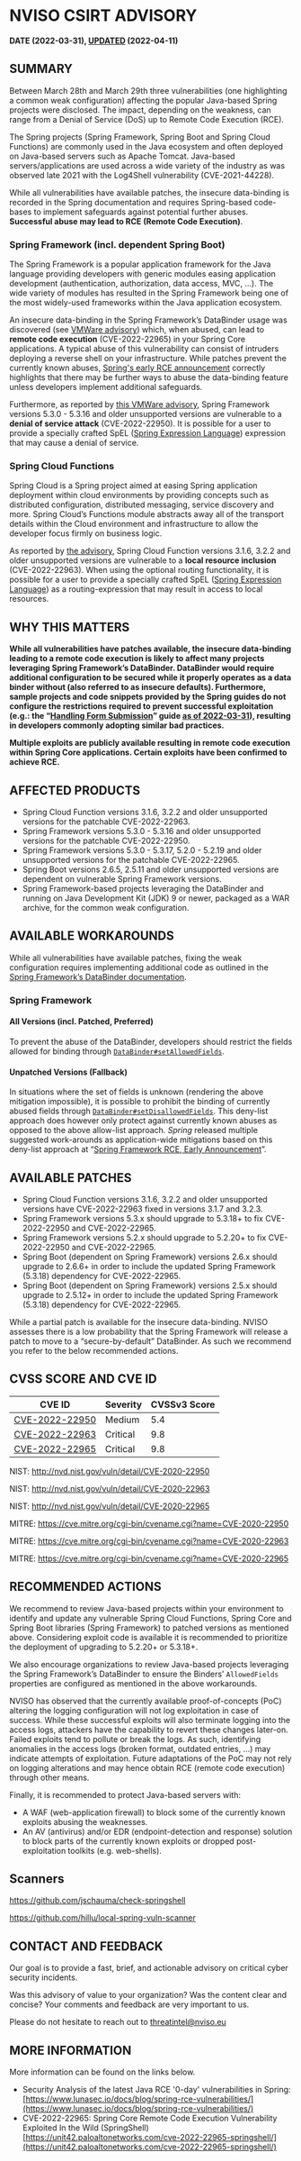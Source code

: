 # NVISO CSIRT ADVISORY
__DATE (2022-03-31), [UPDATED](https://github.com/NVISOsecurity/nviso-cti/commits/master/advisories/20220331-Spring4Shell.md) (2022-04-11)__

## SUMMARY
Between March 28th and March 29th three vulnerabilities (one highlighting a common weak configuration) affecting the popular Java-based Spring projects were disclosed. The impact, depending on the weakness, can range from a Denial of Service (DoS) up to Remote Code Execution (RCE).

The Spring projects (Spring Framework, Spring Boot and Spring Cloud Functions) are commonly used in the Java ecosystem and often deployed on Java-based servers such as Apache Tomcat. Java-based servers/applications are used across a wide variety of the industry as was observed late 2021 with the Log4Shell vulnerability (CVE-2021-44228).

While all vulnerabilities have available patches, the insecure data-binding is recorded in the Spring documentation and requires Spring-based code-bases to implement safeguards against potential further abuses. __Successful abuse may lead to RCE (Remote Code Execution)__.

### Spring Framework (incl. dependent Spring Boot)
The Spring Framework is a popular application framework for the Java language providing developers with generic modules easing application development (authentication, authorization, data access, MVC, ...). The wide variety of modules has resulted in the Spring Framework being one of the most widely-used frameworks within the Java application ecosystem.

An insecure data-binding in the Spring Framework’s DataBinder usage was discovered (see [VMWare advisory](https://tanzu.vmware.com/security/cve-2022-22965)) which, when abused, can lead to __remote code execution__ (CVE-2022-22965) in your Spring Core applications. A typical abuse of this vulnerability can consist of intruders deploying a reverse shell on your infrastructure. While patches prevent the currently known abuses, [Spring's early RCE announcement](https://spring.io/blog/2022/03/31/spring-framework-rce-early-announcement) correctly highlights that there may be further ways to abuse the data-binding feature unless developers implement additional safeguards.

Furthermore, as reported by [this VMWare advisory](https://tanzu.vmware.com/security/cve-2022-22950), Spring Framework versions 5.3.0 - 5.3.16 and older unsupported versions are vulnerable to a __denial of service attack__ (CVE-2022-22950). It is possible for a user to provide a specially crafted SpEL ([Spring Expression Language](https://docs.spring.io/spring-framework/docs/3.2.x/spring-framework-reference/html/expressions.html)) expression that may cause a denial of service. 

### Spring Cloud Functions
Spring Cloud is a Spring project aimed at easing Spring application deployment within cloud environments by providing concepts such as distributed configuration, distributed messaging, service discovery and more. Spring Cloud’s Functions module abstracts away all of the transport details within the Cloud environment and infrastructure to allow the developer focus firmly on business logic.

As reported by [the advisory](https://tanzu.vmware.com/security/cve-2022-22963), Spring Cloud Function versions 3.1.6, 3.2.2 and older unsupported versions are vulnerable to a __local resource inclusion__ (CVE-2022-22963). When using the optional routing functionality, it is possible for a user to provide a specially crafted SpEL ([Spring Expression Language](https://docs.spring.io/spring-framework/docs/3.2.x/spring-framework-reference/html/expressions.html)) as a routing-expression that may result in access to local resources.

## WHY THIS MATTERS
__While all vulnerabilities have patches available, the insecure data-binding leading to a remote code execution is likely to affect many projects leveraging Spring Framework’s DataBinder. DataBinder would require additional configuration to be secured while it properly operates as a data binder without (also referred to as insecure defaults). Furthermore, sample projects and code snippets provided by the Spring guides do not configure the restrictions required to prevent successful exploitation (e.g.: the “[Handling Form Submission](https://spring.io/guides/gs/handling-form-submission/)” guide [as of 2022-03-31](https://github.com/spring-guides/gs-handling-form-submission/tree/066ce64bf0933f0f8b1aa939e40b05985dec4c8d)), resulting in developers commonly adopting similar bad practices.__

__Multiple exploits are publicly available resulting in remote code execution within Spring Core applications. Certain exploits have been confirmed to achieve RCE.__

## AFFECTED PRODUCTS
-	Spring Cloud Function versions 3.1.6, 3.2.2 and older unsupported versions for the patchable CVE-2022-22963.
-	Spring Framework versions 5.3.0 - 5.3.16 and older unsupported versions for the patchable  CVE-2022-22950.
-	Spring Framework versions 5.3.0 - 5.3.17, 5.2.0 - 5.2.19 and older unsupported versions for the patchable CVE-2022-22965.
-	Spring Boot versions 2.6.5, 2.5.11 and older unsupported versions are dependent on vulnerable Spring Framework versions.
-	Spring Framework-based projects leveraging the DataBinder and running on Java Development Kit (JDK) 9 or newer, packaged as a WAR archive, for the common weak configuration.

## AVAILABLE WORKAROUNDS
While all vulnerabilities have available patches, fixing the weak configuration requires implementing additional code as outlined in the [Spring Framework’s DataBinder documentation](https://docs.spring.io/spring-framework/docs/2.0.x/javadoc-api/org/springframework/validation/DataBinder.html).

### Spring Framework

#### All Versions (incl. Patched, Preferred)
To prevent the abuse of the DataBinder, developers should restrict the fields allowed for binding through [`DataBinder#setAllowedFields`](https://docs.spring.io/spring-framework/docs/current/javadoc-api/org/springframework/validation/DataBinder.html#setAllowedFields-java.lang.String...-). 

#### Unpatched Versions (Fallback)
In situations where the set of fields is unknown (rendering the above mitigation impossible), it is possible to prohibit the binding of currently abused fields through [`DataBinder#setDisallowedFields`](https://docs.spring.io/spring-framework/docs/current/javadoc-api/org/springframework/validation/DataBinder.html#setDisallowedFields-java.lang.String...-). This deny-list approach does however only protect against currently known abuses as opposed to the above allow-list approach. *Spring* released multiple suggested work-arounds as application-wide mitigations based on this deny-list approach at “[Spring Framework RCE, Early Announcement](https://spring.io/blog/2022/03/31/spring-framework-rce-early-announcement)”.

## AVAILABLE PATCHES
-	Spring Cloud Function versions 3.1.6, 3.2.2 and older unsupported versions have CVE-2022-22963 fixed in versions 3.1.7 and 3.2.3.
-	Spring Framework versions 5.3.x should upgrade to 5.3.18+ to fix CVE-2022-22950 and CVE-2022-22965. 
-	Spring Framework versions 5.2.x should upgrade to 5.2.20+ to fix CVE-2022-22950 and CVE-2022-22965.
-	Spring Boot (dependent on Spring Framework) versions 2.6.x should upgrade to 2.6.6+ in order to include the updated Spring Framework (5.3.18) dependency for CVE-2022-22965.
-	Spring Boot (dependent on Spring Framework) versions 2.5.x should upgrade to 2.5.12+ in order to include the updated Spring Framework (5.3.18) dependency for CVE-2022-22965. 

While a partial patch is available for the insecure data-binding. NVISO assesses there is a low probability that the Spring Framework will release a patch to move to a “secure-by-default” DataBinder. As such we recommend you refer to the below recommended actions.

## CVSS SCORE AND CVE ID
| CVE ID | Severity | CVSSv3 Score |
|--------|----------|--------------|
| [CVE-2022-22950](https://tanzu.vmware.com/security/cve-2022-22950) | Medium | 5.4 |
| [CVE-2022-22963](https://tanzu.vmware.com/security/cve-2022-22963) | Critical | 9.8 |
| [CVE-2022-22965](https://tanzu.vmware.com/security/cve-2022-22965) | Critical | 9.8 |

NIST: http://nvd.nist.gov/vuln/detail/CVE-2020-22950

NIST: http://nvd.nist.gov/vuln/detail/CVE-2020-22963

NIST: http://nvd.nist.gov/vuln/detail/CVE-2020-22965

MITRE: https://cve.mitre.org/cgi-bin/cvename.cgi?name=CVE-2020-22950

MITRE: https://cve.mitre.org/cgi-bin/cvename.cgi?name=CVE-2020-22963

MITRE: https://cve.mitre.org/cgi-bin/cvename.cgi?name=CVE-2020-22965

## RECOMMENDED ACTIONS
We recommend to review Java-based projects within your environment to identify and update any vulnerable Spring Cloud Functions, Spring Core and Spring Boot libraries (Spring Framework) to patched versions as mentioned above. Considering exploit code is available it is recommended to prioritize the deployment of upgrading to 5.2.20+ or 5.3.18+.

We also encourage organizations to review Java-based projects leveraging the Spring Framework’s DataBinder to ensure the Binders’ `AllowedFields` properties are configured as mentioned in the above workarounds.

NVISO has observed that the currently available proof-of-concepts (PoC) altering the logging configuration will not log exploitation in case of success. While these successful exploits will also terminate logging into the access logs, attackers have the capability to revert these changes later-on. Failed exploits tend to pollute or break the logs. As such, identifying anomalies in the access logs (broken format, outdated entries, ...) may indicate attempts of exploitation. Future adaptations of the PoC may not rely on logging alterations and may hence obtain RCE (remote code execution) through other means.

Finally, it is recommended to protect Java-based servers with:
-	A WAF (web-application firewall) to block some of the currently known exploits abusing the weaknesses.
-	An AV (antivirus) and/or EDR (endpoint-detection and response) solution to block parts of the currently known exploits or dropped post-exploitation toolkits (e.g. web-shells).

## Scanners
https://github.com/jschauma/check-springshell

https://github.com/hillu/local-spring-vuln-scanner

## CONTACT AND FEEDBACK
Our goal is to provide a fast, brief, and actionable advisory on critical cyber security incidents.

Was this advisory of value to your organization? Was the content clear and concise? Your comments and feedback are very important to us. 

Please do not hesitate to reach out to threatintel@nviso.eu

## MORE INFORMATION
More information can be found on the links below.

- Security Analysis of the latest Java RCE '0-day' vulnerabilities in Spring: [https://www.lunasec.io/docs/blog/spring-rce-vulnerabilities/](https://www.lunasec.io/docs/blog/spring-rce-vulnerabilities/)
- CVE-2022-22965: Spring Core Remote Code Execution Vulnerability Exploited In the Wild (SpringShell) [https://unit42.paloaltonetworks.com/cve-2022-22965-springshell/](https://unit42.paloaltonetworks.com/cve-2022-22965-springshell/)

